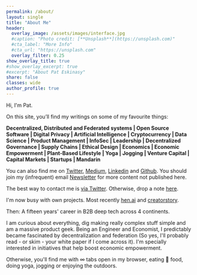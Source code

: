 ```yaml
---
permalink: /about/
layout: single
title: "About Me"
header:
  overlay_image: /assets/images/interface.jpg
  #caption: "Photo credit: [**Unsplash**](https://unsplash.com)"
  #cta_label: "More Info"
  #cta_url: "https://unsplash.com"
  overlay_filter: 0.25
show_overlay_title: true
#show_overlay_excerpt: true
#excerpt: "About Pat Eskinasy"
share: false
classes: wide
author_profile: true  
---
```


Hi, I'm Pat.

On this site, you’ll find my writings on some of my favourite things:

<p class="notice">
  <strong>Decentralized, Distributed and Federated systems | Open Source Software | Digital Privacy | Artificial Intelligence | Cryptocurrency | Data Science | Product Management | InfoSec | Leadership | Decentralized Governance | Supply Chains | Ethical Design | Economics | Economic Empowerment | Plant-Based Lifestyle | Yoga | Jogging | Venture Capital | Capital Markets | Startups | Mandarin</strong>
</p>

You can also find me on [Twitter](https://twitter.com/celue), [Medium](https://medium.com/@celue), [Linkedin](https://linkedin.com/in/pateskinasy) and [Github](https://github.com/pateskinasy). You should join my (infrequent) email [Newsletter](https://upscri.be/611534) for more content not published here.

The best way to contact me is [via Twitter](https://twitter.com/celue). Otherwise, drop a note [here](/contact).

I'm now busy with own projects. Most recently [hen.ai](https://www.hen.ai) and [creatorstory](https://www.creatorstory.com).

Then: A fifteen years' career in B2B deep tech across 4 continents.

I am curious about everything, dig making really complex stuff simple and am a massive product geek. Being an Engineer and Economist, I predictably became fascinated by decentralization and federation (So yes, I'll probably read - or skim - your white paper if I come across it). I'm specially interested in initiatives that help boost economic empowerment.

Otherwise, you'll find me with ∞ tabs open in my browser, eating 🌱 food, doing yoga, jogging or enjoying the outdoors.

<!--
<lastBuildDate>
Last Build: {{ site.time | date_to_rfc822 }}
</lastBuildDate>
-->
